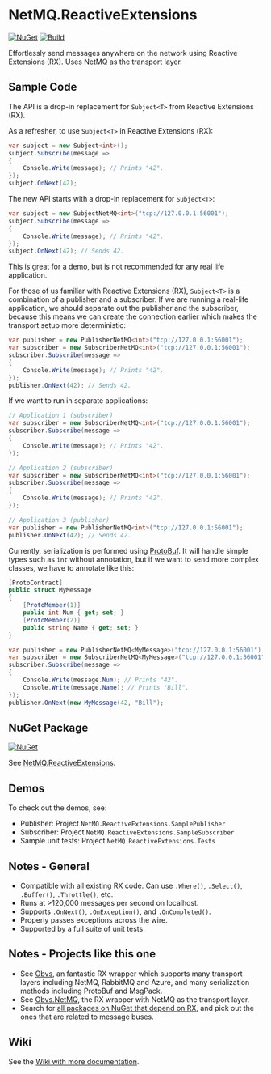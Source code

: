 # NetMQ.ReactiveExtensions

[![NuGet](https://img.shields.io/nuget/v/NetMQ.ReactiveExtensions.svg)](https://www.nuget.org/packages/NetMQ.ReactiveExtensions/) [![Build](https://img.shields.io/appveyor/ci/drewnoakes/netmq-reactiveextensions.svg)](https://ci.appveyor.com/project/drewnoakes/netmq-reactiveextensions)

Effortlessly send messages anywhere on the network using Reactive Extensions (RX). Uses NetMQ as the transport layer.

## Sample Code

The API is a drop-in replacement for `Subject<T>` from Reactive Extensions (RX).

As a refresher, to use `Subject<T>` in Reactive Extensions (RX):

```csharp
var subject = new Subject<int>();
subject.Subscribe(message =>
{
	Console.Write(message); // Prints "42".
});
subject.OnNext(42);
```

The new API starts with a drop-in replacement for `Subject<T>`:

```csharp
var subject = new SubjectNetMQ<int>("tcp://127.0.0.1:56001");
subject.Subscribe(message =>
{
	Console.Write(message); // Prints "42".
});
subject.OnNext(42); // Sends 42.
```

This is great for a demo, but is not recommended for any real life application.

For those of us familiar with Reactive Extensions (RX), `Subject<T>` is a combination of a publisher and a subscriber. If we are running a real-life application, we should separate out the publisher and the subscriber, because this means we can create the connection earlier which makes the transport setup more deterministic:

```csharp
var publisher = new PublisherNetMQ<int>("tcp://127.0.0.1:56001");
var subscriber = new SubscriberNetMQ<int>("tcp://127.0.0.1:56001");
subscriber.Subscribe(message =>
{
	Console.Write(message); // Prints "42".
});
publisher.OnNext(42); // Sends 42.
```

If we want to run in separate applications:

```csharp
// Application 1 (subscriber)
var subscriber = new SubscriberNetMQ<int>("tcp://127.0.0.1:56001");
subscriber.Subscribe(message =>
{
	Console.Write(message); // Prints "42".
});

// Application 2 (subscriber)
var subscriber = new SubscriberNetMQ<int>("tcp://127.0.0.1:56001");
subscriber.Subscribe(message =>
{
	Console.Write(message); // Prints "42".
});

// Application 3 (publisher)
var publisher = new PublisherNetMQ<int>("tcp://127.0.0.1:56001");
publisher.OnNext(42); // Sends 42.
```

Currently, serialization is performed using [ProtoBuf](https://github.com/mgravell/protobuf-net "ProtoBuf"). It will handle simple types such as `int` without annotation, but if we want to send more complex classes, we have to annotate like this:

```csharp
[ProtoContract]
public struct MyMessage
{
	[ProtoMember(1)]
	public int Num { get; set; }
	[ProtoMember(2)]
	public string Name { get; set; }
}

var publisher = new PublisherNetMQ<MyMessage>("tcp://127.0.0.1:56001");
var subscriber = new SubscriberNetMQ<MyMessage>("tcp://127.0.0.1:56001");
subscriber.Subscribe(message =>
{
	Console.Write(message.Num); // Prints "42".
	Console.Write(message.Name); // Prints "Bill".
});
publisher.OnNext(new MyMessage(42, "Bill"); 
```

## NuGet Package

[![NuGet](https://img.shields.io/nuget/v/NetMQ.ReactiveExtensions.svg)](https://www.nuget.org/packages/NetMQ.ReactiveExtensions/)

See [NetMQ.ReactiveExtensions](https://www.nuget.org/packages/NetMQ.ReactiveExtensions/).

## Demos

To check out the demos, see:
- Publisher: Project `NetMQ.ReactiveExtensions.SamplePublisher`
- Subscriber: Project `NetMQ.ReactiveExtensions.SampleSubscriber`
- Sample unit tests: Project `NetMQ.ReactiveExtensions.Tests`

## Notes - General

- Compatible with all existing RX code. Can use `.Where()`, `.Select()`, `.Buffer()`, `.Throttle()`, etc.
- Runs at >120,000 messages per second on localhost.
- Supports `.OnNext()`, `.OnException()`, and `.OnCompleted()`.
- Properly passes exceptions across the wire.
- Supported by a full suite of unit tests.

## Notes - Projects like this one

- See [Obvs](https://github.com/inter8ection/Obvs), an fantastic RX wrapper which supports many transport layers including NetMQ, RabbitMQ and Azure, and many serialization methods including ProtoBuf and MsgPack.
- See [Obvs.NetMQ](https://github.com/inter8ection/Obvs.Netmq), the RX wrapper with NetMQ as the transport layer. 
- Search for [all packages on NuGet that depend on RX](http://nugetmusthaves.com/Dependencies/Rx-Linq), and pick out the ones that are related to message buses.

## Wiki

See the [Wiki with more documentation](https://github.com/NetMQ/NetMQ.ReactiveExtensions/wiki).



